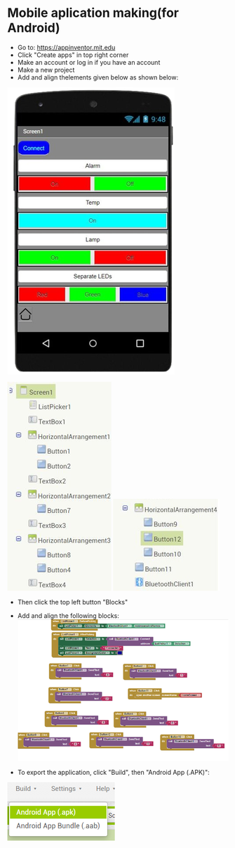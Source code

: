 # Mobile aplication making(for Android)

- Go to: https://appinventor.mit.edu
- Click "Create apps" in top right corner
- Make an account or log in if you have an account
- Make a new project 
- Add and align thelements given below as shown below:

![alt text](https://github.com/DochevM/Arduino-Mega-2560/blob/main/Documents/Buttons_alignment.png)

![alt text](https://github.com/DochevM/Arduino-Mega-2560/blob/main/Documents/Elements_alignment.jpg)
![alt text](https://github.com/DochevM/Arduino-Mega-2560/blob/main/Documents/Elements_alignment_2.jpg)

- Then click the top left button "Blocks"
- Add and align the following blocks:
![alt text](https://github.com/DochevM/Arduino-Mega-2560/blob/main/Documents/Blocks_alignment.png)

- To export the application, click "Build", then "Android App (.APK)":

![alt text](https://github.com/DochevM/Arduino-Mega-2560/blob/main/Documents/Export_APK.png)
